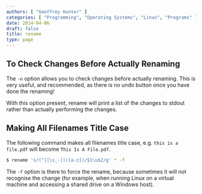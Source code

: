 ```yaml
---
authors: [ "Geoffrey Hunter" ]
categories: [ "Programming", "Operating Systems", "Linux", "Programs" ]
date: 2014-04-06
draft: false
title: rename
type: page
---
```


## To Check Changes Before Actually Renaming

The `-n` option allows you to check changes before actually renaming. This is very useful, and recommended, as there is no undo button once you have done the renaming!

With this option present, rename will print a list of the changes to stdout rather than actually performing the changes.

## Making All Filenames Title Case

The following command makes all filenames title case, e.g. `this is a file.pdf` will become `This Is A File.pdf`.

```sh    
$ rename 's/(^|[\s_-])([a-z])/$1\u$2/g' * -f
```  

The `-f` option is there to force the rename, because sometimes it will not recognise the change (for example, when running Linux on a virtual machine and accessing a shared drive on a Windows host).
